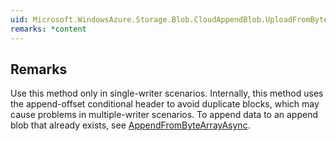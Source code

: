 ```yaml
---  
uid: Microsoft.WindowsAzure.Storage.Blob.CloudAppendBlob.UploadFromByteArrayAsync(System.Byte[],System.Int32,System.Int32,System.Threading.CancellationToken)  
remarks: *content  
---  
```

  
## Remarks  
 Use this method only in single-writer scenarios. Internally, this method uses the append-offset conditional header to avoid duplicate blocks, which may cause problems in multiple-writer scenarios.             To append data to an append blob that already exists, see [AppendFromByteArrayAsync](assetId:///M:Microsoft.WindowsAzure.Storage.Blob.CloudAppendBlob.AppendFromByteArrayAsync(System.Byte[],System.Int32,System.Int32,System.Threading.CancellationToken)?qualifyHint=False&autoUpgrade=True).